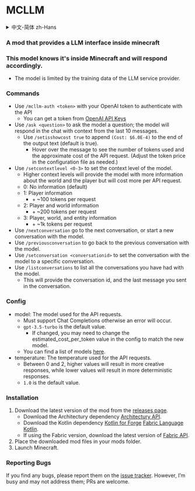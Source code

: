 MCLLM
================



<details>

<summary>中文-简体 zh-Hans</summary>

### 一个在Minecraft中提供LLM交互的模组

<!-- [![Modrinth](https://img.shields.io/modrinth/dt/mcchatgpt?color=00AF5C&label=downloads&logo=modrinth)](https://modrinth.com/mod/mcchatgpt)
[![CurseForge](https://cf.way2muchnoise.eu/full_835315_downloads.svg)](https://curseforge.com/minecraft/mc-mods/mcchatgpt) -->

### 这个模型知道自己在Minecraft中，并会根据此环境进行响应。
- 模型受限于LLM服务提供者的训练数据

### 命令
- 使用 `/mcllm-setbaseurl "https://api.deepseek.com/v1"` 切换到DeepSeek服务上
- 使用 `/mcllm-auth <token>` 配合你的DeepSeek密钥进行API认证
  - 你可以从 [DeepSeek API Keys](https://platform.deepseek.com/api_keys) 获取密钥
- 使用 `/ask <question>` 向模型提问，模型会在聊天窗口中根据最近10条消息的上下文进行回复。
  - 使用 `/setisshowcost true`让输出文本的末尾加一个`(Cost: $6.0E-4)`(默认为true)
    - 鼠标悬停在消息上可查看使用的令牌数和API请求的大约费用。(token对应的价格请自行在配置文件中更改)
- 使用 `/setcontextlevel <0-3>` 设置模型的上下文级别。
  - 上下文级别越高，模型获取的关于世界和玩家的信息越多，但每次API请求的费用也越高。
  - 0：无信息（默认）
  - 1：玩家信息
    - 每次请求增加约100个令牌
  - 2：玩家和世界信息
    - 每次请求增加约200个令牌
  - 3：玩家、世界和实体信息
    - 每次请求增加约1000个令牌
- 使用 `/nextconversation` 进入下一个对话，或与模型开始新对话。
- 使用 `/previousconversation` 返回上一个与模型的对话。
- 使用 `/setconversation <conversationid>` 将与模型的对话设置为特定对话。
- 使用 `/listconversations` 列出你与模型的所有对话。
  - 将显示对话ID以及你在该对话中发送的最后一条消息。

### 配置
- model：用于API请求的模型。
  - 必须支持Chat Completions，否则会报错。
  - 默认值为 `gpt-3.5-turbo`。
    - 如果更改模型，你可能需要调整配置文件中的 estimated_cost_per_token 值以匹配新模型。
  - 你可以在 [这里](https://platform.openai.com/docs/models/overview) 找到模型列表。
- temperature：API请求使用的温度参数。
  - 范围在0到2之间，值越高，回复越有创意；值越低，回复越确定。
  - 默认值为 `1.0`。

### 安装
1. 从 [发布页面](https://github.com/link-fgfgui/MCLLM/releases) 下载最新版本的模组
   - 下载architectury依赖 [Architectury API](https://modrinth.com/mod/architectury-api)
   - 下载kotlin依赖 [Kotlin for Forge](https://modrinth.com/mod/kotlin-for-forge) [Fabric Language Kotlin](https://modrinth.com/mod/fabric-language-kotlin)
   - 如果使用Fabric版本，请下载最新版本的 [Fabric API](https://www.curseforge.com/minecraft/mc-mods/fabric-api)
2. 将下载的模组文件放入你的mods文件夹
3. 启动Minecraft

### 报告问题
如果你发现任何问题，请在 [问题追踪器](https://github.com/link-fgfgui/MCLLM/issues) 上报告。
但我忙,可能不会处理,欢迎PR

</details>


### A mod that provides a LLM interface inside minecraft

<!-- [![Modrinth](https://img.shields.io/modrinth/dt/mcchatgpt?color=00AF5C&label=downloads&logo=modrinth)](https://modrinth.com/mod/mcchatgpt)
[![CurseForge](https://cf.way2muchnoise.eu/full_835315_downloads.svg)](https://curseforge.com/minecraft/mc-mods/mcchatgpt) -->

### This model knows it's inside Minecraft and will respond accordingly.
- The model is limited by the training data of the LLM service provider.

### Commands
- Use `/mcllm-auth <token>` with your OpenAI token to authenticate with the API
  - You can get a token from [OpenAI API Keys](https://platform.openai.com/account/api-keys)
- Use `/ask <question>` to ask the model a question; the model will respond in the chat with context from the last 10 messages.
  - Use `/setisshowcost true` to append `(Cost: $6.0E-4)` to the end of the output text (default is true).
    - Hover over the message to see the number of tokens used and the approximate cost of the API request. (Adjust the token price in the configuration file as needed.)
- Use `/setcontextlevel <0-3>` to set the context level of the model.
  - Higher context levels will provide the model with more information about the world and the player but will cost more per API request.
  - 0: No information (default)
  - 1: Player information
    - \+ ~100 tokens per request
  - 2: Player and world information
    - \+ ~200 tokens per request
  - 3: Player, world, and entity information 
    - \+ ~1k tokens per request
- Use `/nextconversation` go to the next conversation, or start a new conversation with the model.
- Use `/previousconversation` to go back to the previous conversation with the model.
- Use `/setconversation <conversationid>` to set the conversation with the model to a specific conversation.
- Use `/listconversations` to list all the conversations you have had with the model.
  - This will provide the conversation id, and the last message you sent in the conversation.

### Config
- model: The model used for the API requests. 
  - Must support Chat Completions otherwise an error will occur.
  - `gpt-3.5-turbo` is the default value.
    - If changed, you may need to change the estimated_cost_per_token value in the config to match the new model.
  - You can find a list of models [here](https://platform.openai.com/docs/models/overview).
- temperature: The temperature used for the API requests.
  - Between 0 and 2, higher values will result in more creative responses, while lower values will result in more deterministic responses.
  - `1.0` is the default value.

### Installation
1. Download the latest version of the mod from the [releases page](https://github.com/link-fgfgui/MCLLM/releases).
   - Download the Architectury dependency [Architectury API](https://modrinth.com/mod/architectury-api).
   - Download the Kotlin dependency [Kotlin for Forge](https://modrinth.com/mod/kotlin-for-forge) [Fabric Language Kotlin](https://modrinth.com/mod/fabric-language-kotlin).
   - If using the Fabric version, download the latest version of [Fabric API](https://www.curseforge.com/minecraft/mc-mods/fabric-api).
2. Place the downloaded mod files in your mods folder.
3. Launch Minecraft.

### Reporting Bugs
If you find any bugs, please report them on the [issue tracker](https://github.com/Benjamin-Norton/MCGPT/issues).
However, I’m busy and may not address them; PRs are welcome.

